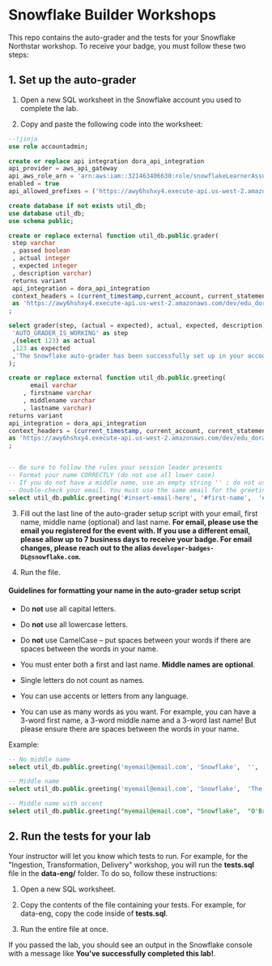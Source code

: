 # Snowflake Builder Workshops

This repo contains the auto-grader and the tests for your Snowflake Northstar workshop. To receive your badge, you must follow these two steps:

## 1. Set up the auto-grader

1. Open a new SQL worksheet in the Snowflake account you used to complete the lab.

2. Copy and paste the following code into the worksheet:

```sql
--!jinja
use role accountadmin;

create or replace api integration dora_api_integration 
api_provider = aws_api_gateway 
api_aws_role_arn = 'arn:aws:iam::321463406630:role/snowflakeLearnerAssumedRole' 
enabled = true 
api_allowed_prefixes = ('https://awy6hshxy4.execute-api.us-west-2.amazonaws.com/dev/edu_dora');

create database if not exists util_db;
use database util_db;
use schema public;

create or replace external function util_db.public.grader(        
 step varchar     
 , passed boolean     
 , actual integer     
 , expected integer    
 , description varchar) 
 returns variant 
 api_integration = dora_api_integration 
 context_headers = (current_timestamp,current_account, current_statement, current_account_name) 
 as 'https://awy6hshxy4.execute-api.us-west-2.amazonaws.com/dev/edu_dora/grader'  
;  

select grader(step, (actual = expected), actual, expected, description) as graded_results from (SELECT
 'AUTO_GRADER_IS_WORKING' as step
 ,(select 123) as actual
 ,123 as expected
 ,'The Snowflake auto-grader has been successfully set up in your account!' as description
);

create or replace external function util_db.public.greeting(
      email varchar
    , firstname varchar
    , middlename varchar
    , lastname varchar)
returns variant
api_integration = dora_api_integration
context_headers = (current_timestamp, current_account, current_statement, current_account_name) 
as 'https://awy6hshxy4.execute-api.us-west-2.amazonaws.com/dev/edu_dora/greeting'
; 


-- Be sure to follow the rules your session leader presents
-- Format your name CORRECTLY (do not use all lower case)
-- If you do not have a middle name, use an empty string '' ; do not use "null" in place of any values
-- Double-check your email. You must use the same email for the greeting as you used to register
select util_db.public.greeting('#insert-email-here', '#first-name',  '#middle-name',  '#last-name');
```

3. Fill out the last line of the auto-grader setup script with your email, first name, middle name (optional) and last name. **For email, please use the email you registered for the event with. If you use a different email, please allow up to 7 business days to receive your badge. For email changes, please reach out to the alias `developer-badges-DL@snowflake.com`.**

4. Run the file.

#### Guidelines for formatting your name in the auto-grader setup script

- Do **not** use all capital letters.

- Do **not** use all lowercase letters.

- Do **not** use CamelCase – put spaces between your words if there are spaces between the words in your name.

- You must enter both a first and last name. **Middle names are optional**.

- Single letters do not count as names.

- You can use accents or letters from any language.

- You can use as many words as you want. For example, you can have a 3-word first name, a 3-word middle name and a 3-word last name! But please ensure there are spaces between the words in your name.

Example:

```sql
-- No middle name
select util_db.public.greeting('myemail@email.com', 'Snowflake',  '',  'Bear');

-- Middle name
select util_db.public.greeting('myemail@email.com', 'Snowflake',  'The',  'Bear');

-- Middle name with accent
select util_db.public.greeting("myemail@email.com", "Snowflake",  "O'Brien",  "Bear");
```

## 2. Run the tests for your lab

Your instructor will let you know which tests to run. For example, for the "Ingestion, Transformation, Delivery" workshop, you will run the **tests.sql** file in the **data-eng/** folder. To do so, follow these instructions:

1. Open a new SQL worksheet.

2. Copy the contents of the file containing your tests. For example, for data-eng, copy the code inside of **tests.sql**.

3. Run the entire file at once.

If you passed the lab, you should see an output in the Snowflake console with a message like **You've successfully completed this lab!**.
